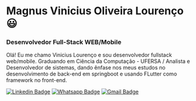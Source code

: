 # Magnus Vinicius Oliveira Lourenço :smiley:
### Desenvolvedor Full-Stack WEB/Mobile  

Olá! Eu me chamo Vinicius Lourenço e sou desenvolvedor fullstack web/mobile. Graduando em Ciência da Computação - UFERSA / Analista e Desenvolvedor de sistemas, dando ênfase nos meus estudos no desenvolvimento de back-end em springboot e usando FLutter como framework no front-end.

[![Linkedin Badge](https://img.shields.io/badge/-LinkedIn-blue?style=flat-square&logo=Linkedin&logoColor=white&link=https://www.linkedin.com/in/cesarionto/)](https://www.linkedin.com/in/vin%C3%ADcius-louren%C3%A7o-1273b1143/)
[![Whatsapp Badge](https://img.shields.io/badge/-Whatsapp-4CA143?style=flat-square&labelColor=4CA143&logo=whatsapp&logoColor=white&link=https://api.whatsapp.com/send?phone=5584996276442&text=Ol%C3%A1%2C%20eu%20vim%20atrav%C3%A9s%20do%20Github.%20Tudo%20Bem%3F)]([https://api.whatsapp.com/send?phone=5584996276442&text=Ol%C3%A1%2C%20eu%20vim%20atrav%C3%A9s%20do%20Github.%20Tudo%20Bem%3F](https://wa.me/5584996382208))
[![Gmail Badge](https://img.shields.io/badge/-Gmail-c14438?style=flat-square&logo=Gmail&logoColor=white&link=mailto:cesariopereiraneto@gmail.com)](mailto:viniciuslo55@gmail.com)
